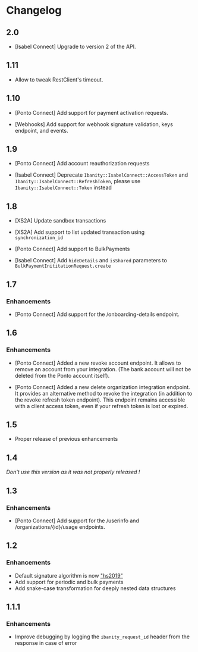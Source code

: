 # Changelog

## 2.0

* [Isabel Connect] Upgrade to version 2 of the API.

## 1.11

* Allow to tweak RestClient's timeout.

## 1.10

* [Ponto Connect] Add support for payment activation requests.

* [Webhooks] Add support for webhook signature validation, keys endpoint, and events.

## 1.9

* [Ponto Connect] Add account reauthorization requests

* [Isabel Connect] Deprecate `Ibanity::IsabelConnect::AccessToken` and `Ibanity::IsabelConnect::RefreshToken`, please use `Ibanity::IsabelConnect::Token` instead

## 1.8

* [XS2A] Update sandbox transactions

* [XS2A] Add support to list updated transaction using `synchronization_id`

* [Ponto Connect] Add support to BulkPayments

* [Isabel Connect] Add `hideDetails` and `isShared` parameters to `BulkPaymentInititationRequest.create`

## 1.7
### Enhancements

* [Ponto Connect] Add support for the /onboarding-details endpoint.

## 1.6
### Enhancements

* [Ponto Connect] Added a new revoke account endpoint. It allows to remove an account from your integration. (The bank account will not be deleted from the Ponto account itself).

* [Ponto Connect] Added a new delete organization integration endpoint. It provides an alternative method to revoke the integration (in addition to the revoke refresh token endpoint). This endpoint remains accessible with a client access token, even if your refresh token is lost or expired.

## 1.5

* Proper release of previous enhancements

## 1.4

*Don't use this version as it was not properly released !*

## 1.3

### Enhancements

* [Ponto Connect] Add support for the /userinfo and /organizations/{id}/usage endpoints.

## 1.2

### Enhancements

* Default signature algorithm is now ["hs2019"](https://tools.ietf.org/html/draft-cavage-http-signatures-12#appendix-E.2)
* Add support for periodic and bulk payments
* Add snake-case transformation for deeply nested data structures

## 1.1.1

### Enhancements

* Improve debugging by logging the `ibanity_request_id` header from the response in case of error
